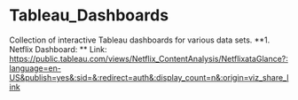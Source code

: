 # Tableau_Dashboards
Collection of interactive Tableau dashboards for various data sets.
**1. Netflix Dashboard: **
  Link: https://public.tableau.com/views/Netflix_ContentAnalysis/NetflixataGlance?:language=en-US&publish=yes&:sid=&:redirect=auth&:display_count=n&:origin=viz_share_link
